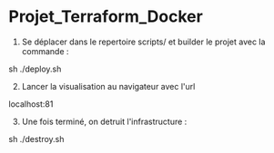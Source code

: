 # Projet_Terraform_Docker

1. Se déplacer dans le repertoire scripts/ et builder le projet avec la commande :

sh ./deploy.sh

2. Lancer la visualisation au navigateur avec l'url

localhost:81

3. Une fois terminé, on detruit l'infrastructure : 

sh ./destroy.sh
